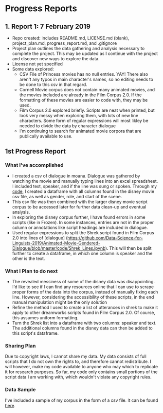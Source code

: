 # Progress Reports
## 1. Report 1: 7 February 2019
  * Repo created: includes README.md, LICENSE.md (blank), 
project_plan.md, progress_report.md, and .gitignore
  * Project plan outlines the data gathering and analysis necessary to 
complete the project. This may be updated as I continue with the 
project and discover new ways to explore the data.
  * License not yet specified
  * Some data explored:
    * CSV File of Princess movies has no null entries. YAY! There also 
aren't any typos in main character's names, so no editing needs to be 
done to this csv in that regard.
    * Cornell Movie corpus does not contain many animated movies, and 
the movies included are already in the Film Corpus 2.0. If the 
formatting of these movies are easier to code with, they may be used.
    * Film Corpus 2.0 explored briefly. Scripts are neat when printed, 
but look very messy when exploring them, with lots of new line 
characters. Some form of regular 
expressions will most likley be needed to divide the data by character 
dialogue
    * I'm continuing to search for animated movie corpora that are 
publically available to use.

## 1st Progress Report
### What I've accomplished
* I created a csv of dialogue in moana. Dialogue was gathered by 
watching the movie and manually typing lines into an excel 
spreadsheet. I included text, speaker, and if the line was sung 
or spoken. Through my 
[code](https://github.com/Data-Science-for-Linguists-2019/Animated-Movie-Gendered-Dialogue/blob/master/code/Refining_Disney_Data.ipynb), 
I created a dataframe with all 
columns found in the disney movie csv file, as well as gender, role, and 
start of the scene.
* This csv file was then combined with the larger disney movie script 
corpus to be accessed later for further data clean-up and eventual 
analysis.
* In exploring the disney corpus further, I have found errors in some 
scripts (like in Frozen). In some instances, entries are not in the 
proper column or annotations like script headings are included in 
dialogue.
* Used regular expressions to split the Shrek script found in Film 
Corpus 2.0 into lines of [dialogue]
(https://github.com/Data-Science-for-Linguists-2019/Animated-Movie-Gendered-Dialogue/blob/master/code/Shrek_Lines.ipynb). 
This will then be split 
further to 
create a dataframe, in which one column is speaker and the other is the 
text.
### What I Plan to do next
* The revealed messiness of some of the disney data was disappointing. 
I'd like to see if I can find any resources online that I can use to 
scrape proper forms of the data into the corpus, instead of manually 
fixing each line. However, considering the accessibility of these 
scripts, in the end manual manipulation might be the only solution
* Refine the method I used to create a list of utterances in shrek to 
make it apply to other dreamworks scripts found in Film Corpus 2.0. Of 
course, this assumes uniform formatting.  
* Turn the Shrek list into a dataframe with two columns: speaker and 
text. The additional columns found in the disney data can then be 
added to this script's dataframe.
### Sharing Plan
Due to copyright laws, I cannot share my data. My data consists of full 
scripts that I do not own the rights to, and therefore cannot 
redistribute. I will however, make my code available to anyone who may 
which to replicate it for research purposes. So far, my code only 
contains small portions of the script data I am working with, which 
wouldn't violate any copyright rules.

### Data Sample
I've included a sample of my corpus in the form of a csv file. It can be 
found 
[here](https://github.com/Data-Science-for-Linguists-2019/Animated-Movie-Gendered-Dialogue/tree/master/data_sample).
